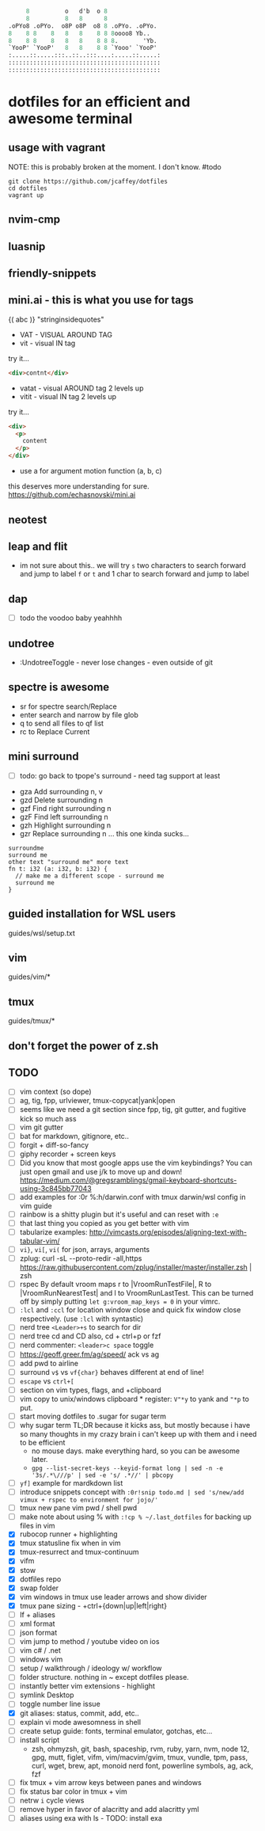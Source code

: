 ````meta

     8          o   d'b  o 8               
     8          8   8      8               
.oPYo8 .oPYo.  o8P o8P  o8 8 .oPYo. .oPYo. 
8    8 8    8   8   8    8 8 8oooo8 Yb..   
8    8 8    8   8   8    8 8 8.       'Yb. 
`YooP' `YooP'   8   8    8 8 `Yooo' `YooP' 
:.....::.....:::..::..:::....:.....::.....:
:::::::::::::::::::::::::::::::::::::::::::
:::::::::::::::::::::::::::::::::::::::::::
````

# dotfiles for an efficient and awesome terminal

## usage with vagrant
NOTE: this is probably broken at the moment. I don't know. #todo
```shell
git clone https://github.com/jcaffey/dotfiles
cd dotfiles
vagrant up
```

## nvim-cmp

## luasnip

## friendly-snippets

## mini.ai - this is what you use for tags
{( abc )}
"stringinsidequotes"

- VAT - VISUAL AROUND TAG
- vit - visual IN tag

try it...
````html
<div>contnt</div>
````

- vatat - visual AROUND tag 2 levels up
- vitit - visual IN tag 2 levels up

try it...
````html
<div>
  <p>
    content
  </p>
</div>
````
- use a for argument motion
function (a, b, c)

this deserves more understanding for sure.
https://github.com/echasnovski/mini.ai

## neotest

## leap and flit
- im not sure about this.. we will try
`s` two characters to search forward and jump to label
`f` or `t` and 1 char to search forward and jump to label

## dap
* [ ] todo the voodoo baby yeahhhh

## undotree
- :UndotreeToggle - never lose changes - even outside of git

## spectre is awesome
- <leader>sr for spectre search/Replace
- enter search and narrow by file glob
- <leader>q to send all files to qf list
- <leader>rc to Replace Current

## mini surround
* [ ] todo: go back to tpope's surround - need tag support at least
- gza	Add surrounding	n, v
- gzd	Delete surrounding	n
- gzf	Find right surrounding	n
- gzF	Find left surrounding	n
- gzh	Highlight surrounding	n
- gzr	Replace surrounding	n ... this one kinda sucks...

```text
surroundme
surround me
other text "surround me" more text
fn t: i32 (a: i32, b: i32) {
  // make me a different scope - surround me
  surround me
}
````

## guided installation for WSL users
guides/wsl/setup.txt

## vim
guides/vim/*

## tmux
guides/tmux/*

## don't forget the power of z.sh

## TODO
* [ ] vim context (so dope)
* [ ] ag, tig, fpp, urlviewer, tmux-copycat|yank|open
* [ ] seems like we need a git section since fpp, tig, git gutter, and fugitive kick so much ass
* [ ] vim git gutter
* [ ] bat for markdown, gitignore, etc..
* [ ] forgit + diff-so-fancy
* [ ] giphy recorder + screen keys
* [ ] Did you know that most google apps use the vim keybindings? You can just open gmail and use j/k to move up and down! https://medium.com/@gregsramblings/gmail-keyboard-shortcuts-using-3c845bb77043
* [ ] add examples for :0r %:h/darwin.conf with tmux darwin/wsl config in vim guide
* [ ] rainbow is a shitty plugin but it's useful and can reset with `:e`
* [ ] that last thing you copied as you get better with vim
* [ ] tabularize examples: http://vimcasts.org/episodes/aligning-text-with-tabular-vim/
* [ ] `vi}`, `vi[`, `vi(` for json, arrays, arguments
* [ ] zplug: curl -sL --proto-redir -all,https https://raw.githubusercontent.com/zplug/installer/master/installer.zsh | zsh
* [ ] rspec By default vroom maps <Leader>r to |VroomRunTestFile|, <Leader>R to
|VroomRunNearestTest| and <Leader>l to VroomRunLastTest. This can be turned off
by simply putting `let g:vroom_map_keys = 0` in your vimrc.
* [ ] `:lcl` and `:ccl` for location window close and quick fix window close respectively. (use `:lcl` with syntastic)
* [ ] nerd tree `<Leader>+s` to search for dir
* [ ] nerd tree cd and CD also, cd + ctrl+p or fzf
* [ ] nerd commenter: `<leader>c space` toggle
* [ ] https://geoff.greer.fm/ag/speed/ ack vs ag
* [ ] add pwd to airline
* [ ] surround `v$` vs `vf{char}` behaves different at end of line!
* [ ] `escape` vs `ctrl+[`
* [ ] section on vim types, flags, and +clipboard
* [ ] vim copy to unix/windows clipboard * register: `V"*y` to yank and `"*p` to put.
* [ ] start moving dotfiles to .sugar for sugar term
* [ ] why sugar term TL;DR because it kicks ass, but mostly because i have so many thoughts in my crazy brain i can't keep up with them and i need to be efficient
  - no mouse days. make everything hard, so you can be awesome later.
  - `gpg --list-secret-keys --keyid-format long | sed -n -e '3s/.*\///p' | sed -e 's/ .*//' | pbcopy`
* [ ] `yf]` example for mardkdown list
* [ ] introduce snippets concept with `:0r!snip todo.md | sed 's/new/add vimux + rspec to environment for jojo/'`
* [ ] tmux new pane vim pwd / shell pwd
* [ ] make note about using % with `:!cp % ~/.last_dotfiles` for backing up files in vim
* [x] rubocop runner + highlighting
* [x] tmux statusline fix when in vim
* [x] tmux-resurrect and tmux-continuum
* [x] vifm
* [x] stow
* [x] dotfiles repo
* [x] swap folder
* [x] vim windows in tmux use leader arrows and show divider
* [x] tmux pane sizing - <Leader>+ctrl+{down|up|left|right}
* [ ] lf + aliases
* [ ] xml format
* [ ] json format
* [ ] vim jump to method / youtube video on ios
* [ ] vim c# / .net
* [ ] windows vim
* [ ] setup / walkthrough / ideology w/ workflow
* [ ] folder structure. nothing in ~ except dotfiles please.
* [ ] instantly better vim extensions - highlight
* [ ] symlink Desktop
* [ ] toggle number line issue
* [x] git aliases: status, commit, add, etc..
* [ ] explain vi mode awesomness in shell
* [ ] create setup guide: fonts, terminal emulator, gotchas, etc...
* [ ] install script
  - zsh, ohmyzsh, git, bash, spaceship, rvm, ruby, yarn, nvm, node 12, gpg, mutt, figlet, vifm, vim/macvim/gvim, tmux, vundle, tpm, pass, curl, wget, brew, apt, monoid nerd font, powerline symbols, ag, ack, fzf
* [ ] fix tmux + vim arrow keys between panes and windows
* [ ] fix status bar color in tmux + vim
* [ ] netrw `i` cycle views
* [ ] remove hyper in favor of alacritty and add alacritty yml
* [ ] aliases using exa with ls - TODO: install exa
